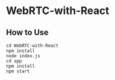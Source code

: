 # WebRTC-with-React

## How to Use
```
cd WebRTC-with-React
npm install
node index.js
cd app
npm install
npm start
```
